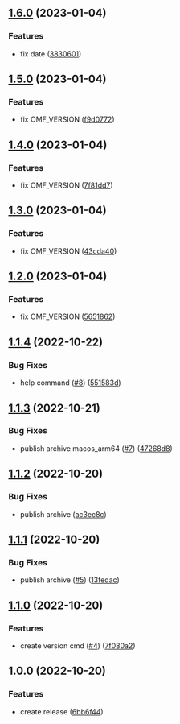 ## [1.6.0](https://github.com/victorsalaun/ohmyflux/compare/v1.5.0...v1.6.0) (2023-01-04)


### Features

* fix date ([3830601](https://github.com/victorsalaun/ohmyflux/commit/3830601b592f008deb99fc2444c5e3befe96605e))

## [1.5.0](https://github.com/victorsalaun/ohmyflux/compare/v1.4.0...v1.5.0) (2023-01-04)


### Features

* fix OMF_VERSION ([f9d0772](https://github.com/victorsalaun/ohmyflux/commit/f9d07727b9244e999af4f6b78608531be463573f))

## [1.4.0](https://github.com/victorsalaun/ohmyflux/compare/v1.3.0...v1.4.0) (2023-01-04)


### Features

* fix OMF_VERSION ([7f81dd7](https://github.com/victorsalaun/ohmyflux/commit/7f81dd7ef8393f12041fdec326f3579129da73e5))

## [1.3.0](https://github.com/victorsalaun/ohmyflux/compare/v1.2.0...v1.3.0) (2023-01-04)


### Features

* fix OMF_VERSION ([43cda40](https://github.com/victorsalaun/ohmyflux/commit/43cda404f1b2608b92ba824d2faf64390481162f))

## [1.2.0](https://github.com/victorsalaun/ohmyflux/compare/v1.1.4...v1.2.0) (2023-01-04)


### Features

* fix OMF_VERSION ([5651862](https://github.com/victorsalaun/ohmyflux/commit/5651862657374b4babbdb0607ae1be10ce1b682c))

## [1.1.4](https://github.com/victorsalaun/ohmyflux/compare/v1.1.3...v1.1.4) (2022-10-22)


### Bug Fixes

* help command ([#8](https://github.com/victorsalaun/ohmyflux/issues/8)) ([551583d](https://github.com/victorsalaun/ohmyflux/commit/551583d579512b3df6d8936d415fac00bb636e04))

## [1.1.3](https://github.com/victorsalaun/ohmyflux/compare/v1.1.2...v1.1.3) (2022-10-21)


### Bug Fixes

* publish archive macos_arm64 ([#7](https://github.com/victorsalaun/ohmyflux/issues/7)) ([47268d8](https://github.com/victorsalaun/ohmyflux/commit/47268d8f511442b8e4e587f4dc81fb651be24e84))

## [1.1.2](https://github.com/victorsalaun/ohmyflux/compare/v1.1.1...v1.1.2) (2022-10-20)


### Bug Fixes

* publish archive ([ac3ec8c](https://github.com/victorsalaun/ohmyflux/commit/ac3ec8c449000df76f1070e6892d8362c2c5b0ae))

## [1.1.1](https://github.com/victorsalaun/ohmyflux/compare/v1.1.0...v1.1.1) (2022-10-20)


### Bug Fixes

* publish archive ([#5](https://github.com/victorsalaun/ohmyflux/issues/5)) ([13fedac](https://github.com/victorsalaun/ohmyflux/commit/13fedac541dc685e2d22f981436b61755ab48791))

## [1.1.0](https://github.com/victorsalaun/ohmyflux/compare/v1.0.0...v1.1.0) (2022-10-20)


### Features

* create version cmd ([#4](https://github.com/victorsalaun/ohmyflux/issues/4)) ([7f080a2](https://github.com/victorsalaun/ohmyflux/commit/7f080a2d2a84f73734799b79874b073a63748620))

## 1.0.0 (2022-10-20)


### Features

* create release ([6bb6f44](https://github.com/victorsalaun/ohmyflux/commit/6bb6f44add5021cde89eea4c90989dc1faf01d67))
